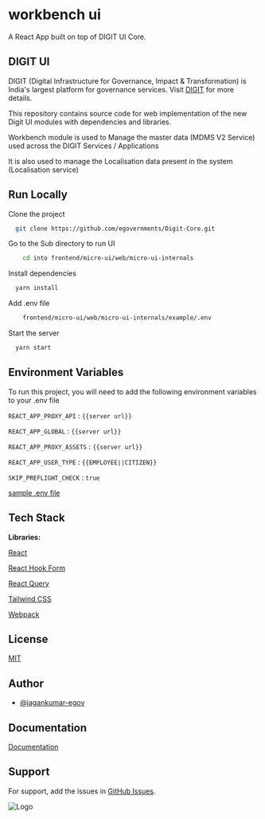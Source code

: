 # workbench ui

A React App built on top of DIGIT UI Core.

## DIGIT UI

DIGIT (Digital Infrastructure for Governance, Impact & Transformation) is India's largest platform for governance services. Visit [DIGIT](https://www.digit.org) for more details.

This repository contains source code for web implementation of the new Digit UI modules with dependencies and libraries.

Workbench module is used to Manage the master data (MDMS V2 Service) used across the DIGIT Services / Applications

It is also used to manage the Localisation data present in the system (Localisation service)

## Run Locally

Clone the project

```bash
  git clone https://github.com/egovernments/Digit-Core.git
```

Go to the Sub directory to run UI

```bash
    cd into frontend/micro-ui/web/micro-ui-internals
```

Install dependencies

```bash
  yarn install
```

Add .env file

```bash
    frontend/micro-ui/web/micro-ui-internals/example/.env
```

Start the server

```bash
  yarn start
```

## Environment Variables

To run this project, you will need to add the following environment variables to your .env file

`REACT_APP_PROXY_API` : `{{server url}}`

`REACT_APP_GLOBAL` : `{{server url}}`

`REACT_APP_PROXY_ASSETS` : `{{server url}}`

`REACT_APP_USER_TYPE` : `{{EMPLOYEE||CITIZEN}}`

`SKIP_PREFLIGHT_CHECK` : `true`

[sample .env file](https://github.com/egovernments/Digit-Core/blob/workbench/frontend/micro-ui/web/micro-ui-internals/example/.env-unifieddev)

## Tech Stack

**Libraries:**

[React](https://react.dev/)

[React Hook Form](https://www.react-hook-form.com/)

[React Query](https://tanstack.com/query/v3/)

[Tailwind CSS](https://tailwindcss.com/)

[Webpack](https://webpack.js.org/)

## License

[MIT](https://choosealicense.com/licenses/mit/)

## Author

- [@jagankumar-egov](https://www.github.com/jagankumar-egov)

## Documentation

[Documentation](https://https://core.digit.org/guides/developer-guide/ui-developer-guide/digit-ui)

## Support

For support, add the issues in [GitHub Issues](https://github.com/egovernments/DIGIT-core/issues).

![Logo](https://s3.ap-south-1.amazonaws.com/works-dev-asset/mseva-white-logo.png)
